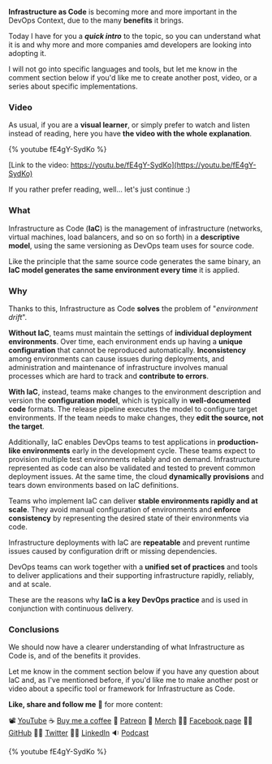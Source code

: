 __Infrastructure as Code__ is becoming more and more important in the DevOps Context, due to the many __benefits__ it brings.

Today I have for you a ___quick intro___ to the topic, so you can understand what it is and why more and more companies amd developers are looking into adopting it.

I will not go into specific languages and tools, but let me know in the comment section below if you'd like me to create another post, video, or a series  about specific implementations.

### Video

As usual, if you are a __visual learner__, or simply prefer to watch and listen instead of reading, here you have __the video with the whole explanation__.

{% youtube fE4gY-SydKo %}

[Link to the video: https://youtu.be/fE4gY-SydKo](https://youtu.be/fE4gY-SydKo)

If you rather prefer reading, well... let's just continue :)

### What

Infrastructure as Code (__IaC__) is the management of infrastructure (networks, virtual machines, load balancers, and so on so forth) in a __descriptive model__, using the same versioning as DevOps team uses for source code.

Like the principle that the same source code generates the same binary, an __IaC model generates the same environment every time__ it is applied.

### Why

Thanks to this, Infrastructure as Code __solves__ the problem of "_environment drift_".

__Without IaC__, teams must maintain the settings of __individual deployment environments__. Over time, each environment ends up having a __unique configuration__ that cannot be reproduced automatically. __Inconsistency__ among environments can cause issues during deployments, and administration and maintenance of infrastructure involves manual processes which are hard to track and __contribute to errors__.

__With IaC__, instead, teams make changes to the environment description and version the __configuration model__, which is typically in __well-documented code__ formats. The release pipeline executes the model to configure target environments. If the team needs to make changes, they __edit the source, not the target__.

Additionally, IaC enables DevOps teams to test applications in __production-like environments__ early in the development cycle. These teams expect to provision multiple test environments reliably and on demand. Infrastructure represented as code can also be validated and tested to prevent common deployment issues. At the same time, the cloud __dynamically provisions__ and tears down environments based on IaC definitions.

Teams who implement IaC can deliver __stable environments rapidly and at scale__. They avoid manual configuration of environments and __enforce consistency__ by representing the desired state of their environments via code. 

Infrastructure deployments with IaC are __repeatable__ and prevent runtime issues caused by configuration drift or missing dependencies.

DevOps teams can work together with a __unified set of practices__ and tools to deliver applications and their supporting infrastructure rapidly, reliably, and at scale.

These are the reasons why __IaC is a key DevOps practice__ and is used in conjunction with continuous delivery.

### Conclusions

We should now have a clearer understanding of what Infrastructure as Code is, and of the benefits it provides.

Let me know in the comment section below if you have any question about IaC and, as I've mentioned before, if you'd like me to make another post or video about a specific tool or framework for Infrastructure as Code.

__Like, share and follow me__ 🚀 for more content:

📽 [YouTube](https://www.youtube.com/CoderDave)
☕ [Buy me a coffee](https://buymeacoffee.com/CoderDave)
💖 [Patreon](https://patreon.com/CoderDave)
👕 [Merch](https://geni.us/cdmerch)
👦🏻 [Facebook page](https://www.facebook.com/CoderDaveYT)
🐱‍💻 [GitHub](https://github.com/n3wt0n)
👲🏻 [Twitter](https://www.twitter.com/davide.benvegnu)
👴🏻 [LinkedIn](https://www.linkedin.com/in/davidebenvegnu/)
🔉 [Podcast](https://geni.us/cdpodcast)

{% youtube fE4gY-SydKo %}